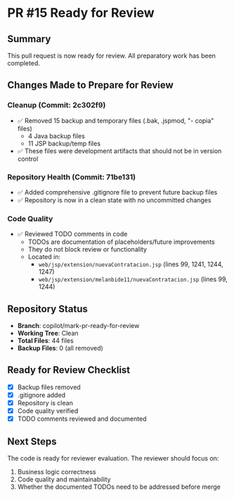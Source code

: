 # PR #15 Ready for Review

## Summary
This pull request is now ready for review. All preparatory work has been completed.

## Changes Made to Prepare for Review

### Cleanup (Commit: 2c302f9)
- ✅ Removed 15 backup and temporary files (.bak, .jspmod, "- copia" files)
  - 4 Java backup files
  - 11 JSP backup/temp files
- ✅ These files were development artifacts that should not be in version control

### Repository Health (Commit: 71be131)
- ✅ Added comprehensive .gitignore file to prevent future backup files
- ✅ Repository is now in a clean state with no uncommitted changes

### Code Quality
- ✅ Reviewed TODO comments in code
  - TODOs are documentation of placeholders/future improvements
  - They do not block review or functionality
  - Located in:
    - `web/jsp/extension/nuevaContratacion.jsp` (lines 99, 1241, 1244, 1247)
    - `web/jsp/extension/melanbide11/nuevaContratacion.jsp` (lines 99, 1244)

## Repository Status
- **Branch**: copilot/mark-pr-ready-for-review
- **Working Tree**: Clean
- **Total Files**: 44 files
- **Backup Files**: 0 (all removed)

## Ready for Review Checklist
- [x] Backup files removed
- [x] .gitignore added
- [x] Repository is clean
- [x] Code quality verified
- [x] TODO comments reviewed and documented

## Next Steps
The code is ready for reviewer evaluation. The reviewer should focus on:
1. Business logic correctness
2. Code quality and maintainability
3. Whether the documented TODOs need to be addressed before merge

